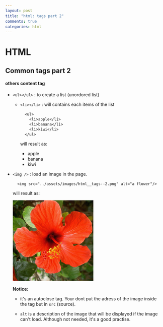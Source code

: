 ```yaml
---
layout: post
title: "html: tags part 2"
comments: true
categories: html
---
```


HTML
====

Common tags part 2
----

#### others content tag

  + ``<ul></ul>`` : to create a list (unordored list)

    + ``<li></li>`` : will contains each items of the list

      ```
        <ul>
          <li>apple</li>
          <li>banana</li>
          <li>kiwi</li>
        </ul>
      ```

      will result as:

        <ul>
          <li>apple</li>
          <li>banana</li>
          <li>kiwi</li>
        </ul>

  + ``<img />`` : load an image in the page.

      ```
        <img src="../assets/images/html__tags--2.png" alt="a flower"/>
      ```
      will result as:

      <img src="../assets/images/html__tags--2.png" alt="a flower"/>


    __Notice:__

      + it's an autoclose tag. Your dont put the adress of the image inside the
        tag but in ``src`` (source).

      + ``alt`` is a description of the image that will be displayed if the image can't load.
        Although not needed, it's a good practise.
